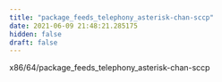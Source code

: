 ```yaml
---
title: "package_feeds_telephony_asterisk-chan-sccp"
date: 2021-06-09 21:48:21.285175
hidden: false
draft: false
---
```


x86/64/package_feeds_telephony_asterisk-chan-sccp

